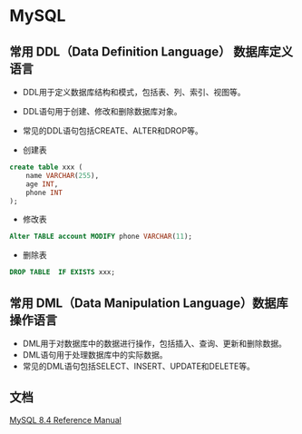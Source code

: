 # MySQL

## 常用 DDL（Data Definition Language） 数据库定义语言
- DDL用于定义数据库结构和模式，包括表、列、索引、视图等。
- DDL语句用于创建、修改和删除数据库对象。
- 常见的DDL语句包括CREATE、ALTER和DROP等。

- 创建表
```sql
create table xxx (
    name VARCHAR(255),
    age INT,
    phone INT
);
```

- 修改表
```sql
Alter TABLE account MODIFY phone VARCHAR(11);
```

- 删除表
```sql
DROP TABLE  IF EXISTS xxx;
```

## 常用 DML（Data Manipulation Language）数据库操作语言
- DML用于对数据库中的数据进行操作，包括插入、查询、更新和删除数据。
- DML语句用于处理数据库中的实际数据。
- 常见的DML语句包括SELECT、INSERT、UPDATE和DELETE等。


## 文档
[MySQL 8.4 Reference Manual](https://dev.mysql.com/doc/refman/8.4/en/create-table.html)